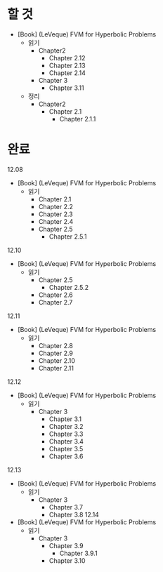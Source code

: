 # 할 것
* [Book] (LeVeque) FVM for Hyperbolic Problems 
  * 읽기
    * Chapter2
      * Chapter 2.12
      * Chapter 2.13
      * Chapter 2.14
    * Chapter 3
      * Chapter 3.11
  * 정리
    * Chapter2
      * Chapter 2.1
        * Chapter 2.1.1

# 완료

12.08

* [Book] (LeVeque) FVM for Hyperbolic Problems 
  * 읽기
    * Chapter 2.1
    * Chapter 2.2
    * Chapter 2.3
    * Chapter 2.4
    * Chapter 2.5
      * Chapter 2.5.1
      
12.10
* [Book] (LeVeque) FVM for Hyperbolic Problems 
  * 읽기
    * Chapter 2.5
      * Chapter 2.5.2
    * Chapter 2.6
    * Chapter 2.7

12.11
* [Book] (LeVeque) FVM for Hyperbolic Problems 
  * 읽기
    * Chapter 2.8
    * Chapter 2.9
    * Chapter 2.10
    * Chapter 2.11

12.12
* [Book] (LeVeque) FVM for Hyperbolic Problems 
  * 읽기
    * Chapter 3
      * Chapter 3.1
      * Chapter 3.2
      * Chapter 3.3
      * Chapter 3.4
      * Chapter 3.5
      * Chapter 3.6

12.13
* [Book] (LeVeque) FVM for Hyperbolic Problems 
  * 읽기
    * Chapter 3
      * Chapter 3.7
      * Chapter 3.8
12.14
* [Book] (LeVeque) FVM for Hyperbolic Problems 
  * 읽기
    * Chapter 3
      * Chapter 3.9
        * Chapter 3.9.1
      * Chapter 3.10
